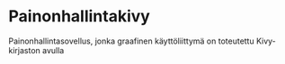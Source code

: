 # Painonhallintakivy
Painonhallintasovellus, jonka graafinen käyttöliittymä on toteutettu Kivy-kirjaston avulla
